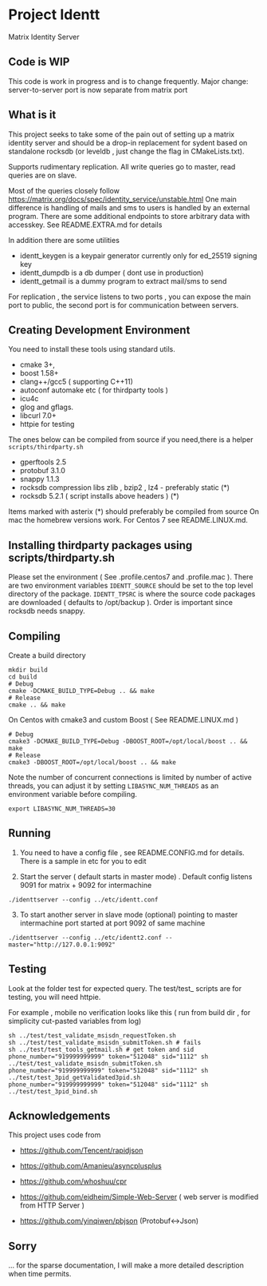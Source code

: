 # Project Identt

Matrix Identity Server

## Code is WIP

This code is work in progress and is to change frequently.
Major change: server-to-server port is now separate from matrix port

## What is it

This project seeks to take some of the pain out of setting up a matrix identity server
and should be a drop-in replacement for sydent based on standalone rocksdb
(or leveldb , just change the flag in CMakeLists.txt). 

Supports rudimentary replication. All write queries go to master, read queries are on slave.

Most of the queries closely follow https://matrix.org/docs/spec/identity_service/unstable.html
One main difference is handling of mails and sms to users is handled by an external program. 
There are some additional endpoints to store arbitrary data with accesskey.
See README.EXTRA.md for details

In addition there are some utilities 

- identt_keygen is a keypair generator currently only for ed_25519 signing key
- identt_dumpdb is a db dumper ( dont use in production)
- identt_getmail is a dummy program to extract mail/sms to send 

For replication , the service listens to two ports , you can expose the main port to public, the second port is for
communication between servers.

## Creating Development Environment

You need to install these tools using standard utils.
- cmake 3+,
- boost 1.58+
- clang++/gcc5 ( supporting C++11)
- autoconf automake etc ( for thirdparty tools )
- icu4c
- glog and gflags.
- libcurl 7.0+ 
- httpie for testing

The ones below can be compiled from source if you need,there is a helper `scripts/thirdparty.sh`
- gperftools 2.5
- protobuf 3.1.0
- snappy 1.1.3
- rocksdb compression libs zlib , bzip2 , lz4 - preferably static (*)
- rocksdb 5.2.1  ( script installs above headers ) (*)

Items marked with asterix (*) should preferably be compiled from source
On mac the homebrew versions work. For Centos 7 see README.LINUX.md.

## Installing thirdparty packages using scripts/thirdparty.sh

Please set the environment ( See .profile.centos7 and .profile.mac ). There are two environment variables
`IDENTT_SOURCE` should be set to the top level directory of the package. 
`IDENTT_TPSRC` is where the source code packages are downloaded ( defaults to /opt/backup ).
Order is important since rocksdb needs snappy.

## Compiling

Create a build directory

```
mkdir build
cd build
# Debug
cmake -DCMAKE_BUILD_TYPE=Debug .. && make
# Release
cmake .. && make
```

On Centos with cmake3 and custom Boost ( See README.LINUX.md )

```
# Debug
cmake3 -DCMAKE_BUILD_TYPE=Debug -DBOOST_ROOT=/opt/local/boost .. && make
# Release
cmake3 -DBOOST_ROOT=/opt/local/boost .. && make
```

Note the number of concurrent connections is limited by number of active threads, you can adjust it
by setting `LIBASYNC_NUM_THREADS` as an environment variable before compiling.

```
export LIBASYNC_NUM_THREADS=30
```

## Running

1. You need to have a config file , see README.CONFIG.md for details. There is a sample in etc for you to edit

2. Start the server ( default starts in master mode) . Default config listens 9091 for matrix + 9092 for intermachine

```
./identtserver --config ../etc/identt.conf
```

3. To start another server in slave mode (optional) pointing to master intermachine port started at port 9092 of same machine

```
./identtserver --config ../etc/identt2.conf --master="http://127.0.0.1:9092"
```

## Testing

Look at the folder test for expected query.
The test/test_ scripts are for testing, you will need httpie.

For example , mobile no verification looks like this ( run from build dir , for simplicity cut-pasted variables from log)

```
sh ../test/test_validate_msisdn_requestToken.sh 
sh ../test/test_validate_msisdn_submitToken.sh # fails
sh ../test/test_tools_getmail.sh # get token and sid
phone_number="919999999999" token="512048" sid="1112" sh ../test/test_validate_msisdn_submitToken.sh
phone_number="919999999999" token="512048" sid="1112" sh ../test/test_3pid_getValidated3pid.sh 
phone_number="919999999999" token="512048" sid="1112" sh ../test/test_3pid_bind.sh 
```

## Acknowledgements

This project uses code from

- https://github.com/Tencent/rapidjson
- https://github.com/Amanieu/asyncplusplus
- https://github.com/whoshuu/cpr

- https://github.com/eidheim/Simple-Web-Server ( web server is modified from HTTP Server )
- https://github.com/yinqiwen/pbjson (Protobuf<->Json)

## Sorry

... for the sparse documentation, I will make a more detailed description when time permits.
